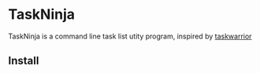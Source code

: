 # TaskNinja

TaskNinja is a command line task list utity program, inspired by [taskwarrior](https://github.com/GothenburgBitFactory/taskwarrior)

## Install
